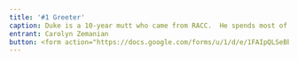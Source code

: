 ```yaml
---
title: '#1 Greeter'
caption: Duke is a 10-year mutt who came from RACC.  He spends most of his day sleeping in sun patches or being cuddly on the couch.
entrant: Carolyn Zemanian
button: <form action="https://docs.google.com/forms/u/1/d/e/1FAIpQLSeBblQMqbBMeuApn2iPdutPu_wvMXp7h9YlIcRDEgHzWuKEQw/formResponse" method="post"><div class="form-element"></div><span>Votes</span><input type="text" name="entry.617949415" required placeholder="$"></br><span>Email</span><input type="text" name="entry.882766101" required><button type="submit" name="button">Cast Votes</button></form>
---
```

